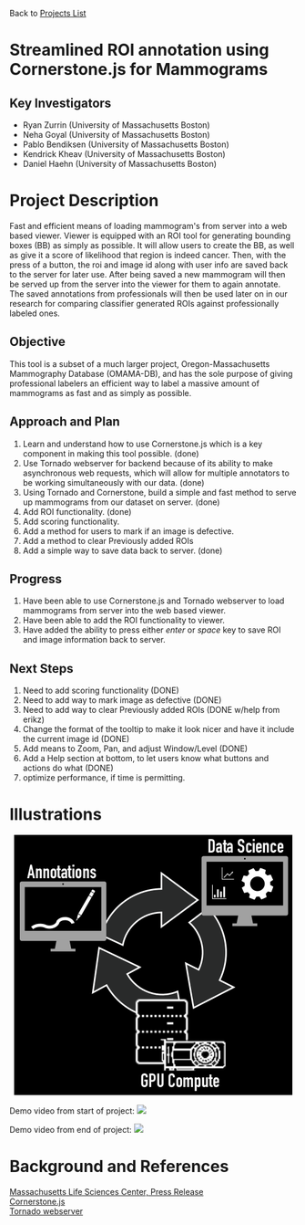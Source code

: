 Back to [Projects List](../../README.md#ProjectsList)

# Streamlined ROI annotation using Cornerstone.js for Mammograms

## Key Investigators

- Ryan Zurrin (University of Massachusetts Boston)
- Neha Goyal (University of Massachusetts Boston)
- Pablo Bendiksen (University of Massachusetts Boston)
- Kendrick Kheav (University of Massachusetts Boston)
- Daniel Haehn (University of Massachusetts Boston)

# Project Description

Fast and efficient means of loading mammogram's from server into a web based 
viewer. Viewer is equipped with an ROI tool for generating bounding boxes (BB)
as simply as possible. It will allow users to create the BB, as well as 
give it a score of likelihood that region is indeed cancer. Then, with the 
press of a button, the roi and image id along with user info are saved back to 
the server for later use. After being saved a new mammogram will then be served 
up from the server into the viewer for them to again annotate. The saved 
annotations from professionals will then be used later on in our research for 
comparing classifier generated ROIs against professionally labeled ones.

## Objective

This tool is a subset of a much larger project, Oregon-Massachusetts Mammography
Database (OMAMA-DB), and has the sole purpose of giving professional labelers an 
efficient way to label a massive amount of mammograms as fast and as simply 
as possible.

## Approach and Plan

<!-- Describe here HOW you would like to achieve the objectives stated above. -->

1. Learn and understand how to use Cornerstone.js which is a key component 
   in making this tool possible. (done)
2. Use Tornado webserver for backend because of its ability to make 
   asynchronous web requests, which will allow for multiple annotators to be working 
   simultaneously with our data. (done)
3. Using Tornado and Cornerstone, build a simple and fast method to serve up 
   mammograms from our dataset on server. (done)
4. Add ROI functionality. (done)
5. Add scoring functionality.
6. Add a method for users to mark if an image is defective.
7. Add a method to clear Previously added ROIs
8. Add a simple way to save data back to server. (done)

## Progress

1. Have been able to use Cornerstone.js and Tornado webserver to load 
   mammograms from server into the web based viewer.
2. Have been able to add the ROI functionality to viewer.
3. Have added the ability to press either *enter* or *space* key to save ROI 
   and image information back to server.

## Next Steps
1. Need to add scoring functionality (DONE)
2. Need to add way to mark image as defective (DONE)
3. Need to add way to clear Previously added ROIs (DONE w/help from erikz)
4. Change the format of the tooltip to make it look nicer and have it include the current image id (DONE)
5. Add means to Zoom, Pan, and adjust Window/Level (DONE)
6. Add a Help section at bottom, to let users know what buttons and actions do what (DONE)
7. optimize performance, if time is permitting. 


# Illustrations
<p align="center">
  <img src="work_flow.png" />
</p>

Demo video from start of project:
![](SimplifiedROITool.gif)

Demo video from end of project:
![](FinalROITool.gif)
# Background and References

<!-- If you developed any software, include link to the source code repository. If possible, also add links to sample data, and to any relevant publications. -->
[Massachusetts Life Sciences Center, Press Release](https://www.masslifesciences.com/news/two-umass-boston-researchers-awarded-mass-life-sciences-grants/)</br>
[Cornerstone.js](https://cornerstonejs.org/)</br>
[Tornado webserver](https://www.tornadoweb.org/)</br>
